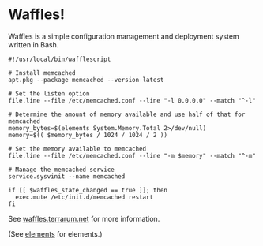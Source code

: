 # Waffles!

Waffles is a simple configuration management and deployment system written in Bash.

```shell
#!/usr/local/bin/wafflescript

# Install memcached
apt.pkg --package memcached --version latest

# Set the listen option
file.line --file /etc/memcached.conf --line "-l 0.0.0.0" --match "^-l"

# Determine the amount of memory available and use half of that for memcached
memory_bytes=$(elements System.Memory.Total 2>/dev/null)
memory=$(( $memory_bytes / 1024 / 1024 / 2 ))

# Set the memory available to memcached
file.line --file /etc/memcached.conf --line "-m $memory" --match "^-m"

# Manage the memcached service
service.sysvinit --name memcached

if [[ $waffles_state_changed == true ]]; then
  exec.mute /etc/init.d/memcached restart
fi
```

See [waffles.terrarum.net](http://waffles.terrarum.net) for more information.

(See [elements](https://github.com/jtopjian/elements) for elements.)
